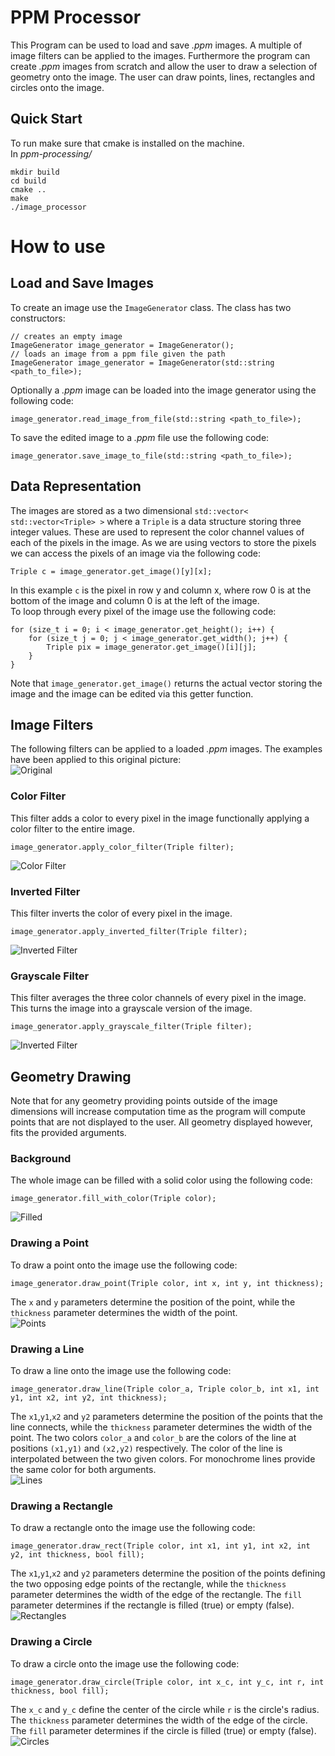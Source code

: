 # PPM Processor
This Program can be used to load and save _.ppm_ images. A multiple of image filters can be applied to the images. Furthermore the program can create _.ppm_ images from scratch and allow the user to draw a selection of geometry onto the image. The user can draw points, lines, rectangles and circles onto the image.
## Quick Start
To run make sure that cmake is installed on the machine.
</br>
In _ppm-processing/_

```
mkdir build
cd build
cmake ..
make
./image_processor
```

# How to use
## Load and Save Images
To create an image use the `ImageGenerator` class. The class has two constructors:
```
// creates an empty image
ImageGenerator image_generator = ImageGenerator();
// loads an image from a ppm file given the path
ImageGenerator image_generator = ImageGenerator(std::string <path_to_file>);
```
Optionally a _.ppm_ image can be loaded into the image generator using the following code:
```
image_generator.read_image_from_file(std::string <path_to_file>);
```
To save the edited image to a _.ppm_ file use the following code:
```
image_generator.save_image_to_file(std::string <path_to_file>);
```
## Data Representation
The images are stored as a two dimensional `std::vector< std::vector<Triple> >` where a `Triple` is a data structure storing three integer values. These are used to represent the color channel values of each of the pixels in the image. As we are using vectors to store the pixels we can access the pixels of an image via the following code:
```
Triple c = image_generator.get_image()[y][x];
```
In this example `c` is the pixel in row y and column x, where row 0 is at the bottom of the image and column 0 is at the left of the image.</br>
To loop through every pixel of the image use the following code:
```
for (size_t i = 0; i < image_generator.get_height(); i++) {
    for (size_t j = 0; j < image_generator.get_width(); j++) { 
        Triple pix = image_generator.get_image()[i][j];
    }
}
```
Note that `image_generator.get_image()` returns the actual vector storing the image and the image can be edited via this getter function.
## Image Filters
The following filters can be applied to a loaded _.ppm_ images. The examples have been applied to this original picture:</br>
![Original](Images/ReadmeImages/bird.ppm?raw=true)
### Color Filter
This filter adds a color to every pixel in the image functionally applying a color filter to the entire image.
```
image_generator.apply_color_filter(Triple filter);
```
![Color Filter](Images/ReadmeImages/colored.ppm?raw=true)
### Inverted Filter
This filter inverts the color of every pixel in the image.
```
image_generator.apply_inverted_filter(Triple filter);
```
![Inverted Filter](Images/ReadmeImages/inverted.ppm?raw=true)
### Grayscale Filter
This filter averages the three color channels of every pixel in the image. This turns the image into a grayscale version of the image.
```
image_generator.apply_grayscale_filter(Triple filter);
```
![Inverted Filter](Images/ReadmeImages/gray.ppm?raw=true)
## Geometry Drawing
Note that for any geometry providing points outside of the image dimensions will increase computation time as the program will compute points that are not displayed to the user. All geometry displayed however, fits the provided arguments.
### Background
The whole image can be filled with a solid color using the following code:
```
image_generator.fill_with_color(Triple color);
```
![Filled](Images/ReadmeImages/filled.ppm?raw=true)
### Drawing a Point
To draw a point onto the image use the following code:
```
image_generator.draw_point(Triple color, int x, int y, int thickness);
```
The `x` and `y` parameters determine the position of the point, while the `thickness` parameter determines the width of the point.</br>
![Points](Images/ReadmeImages/point.ppm?raw=true)
### Drawing a Line
To draw a line onto the image use the following code:
```
image_generator.draw_line(Triple color_a, Triple color_b, int x1, int y1, int x2, int y2, int thickness);
```
The `x1`,`y1`,`x2` and `y2` parameters determine the position of the points that the line connects, while the `thickness` parameter determines the width of the point. The two colors `color_a` and `color_b` are the colors of the line at positions `(x1,y1)` and `(x2,y2)` respectively. The color of the line is interpolated between the two given colors. For monochrome lines provide the same color for both arguments.</br>
![Lines](Images/ReadmeImages/lines.ppm?raw=true)
### Drawing a Rectangle
To draw a rectangle onto the image use the following code:
```
image_generator.draw_rect(Triple color, int x1, int y1, int x2, int y2, int thickness, bool fill);
```
The `x1`,`y1`,`x2` and `y2` parameters determine the position of the points defining the two opposing edge points of the rectangle, while the `thickness` parameter determines the width of the edge of the rectangle. The `fill` parameter determines if the rectangle is filled (true) or empty (false).</br>
![Rectangles](Images/ReadmeImages/rect.ppm?raw=true)
### Drawing a Circle
To draw a circle onto the image use the following code:
```
image_generator.draw_circle(Triple color, int x_c, int y_c, int r, int thickness, bool fill);
```
The `x_c` and `y_c` define the center of the circle while `r` is the circle's radius. The `thickness` parameter determines the width of the edge of the circle. The `fill` parameter determines if the circle is filled (true) or empty (false).</br>
![Circles](Images/ReadmeImages/circle.ppm?raw=true)